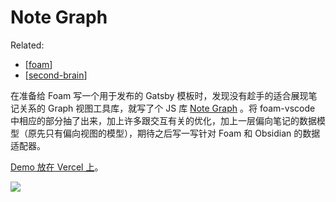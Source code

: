 Note Graph
===

Related:
- [[foam]]
- [[second-brain]]

在准备给 Foam 写一个用于发布的 Gatsby 模板时，发现没有趁手的适合展现笔记关系的 Graph 视图工具库，就写了个 JS 库 [Note Graph](https://github.com/hikerpig/note-graph) 。将 foam-vscode 中相应的部分抽了出来，加上许多跟交互有关的优化，加上一层偏向笔记的数据模型（原先只有偏向视图的模型），期待之后写一写针对 Foam 和 Obsidian 的数据适配器。

[Demo 放在 Vercel 上](http://note-graph.vercel.app/)。

![](https://i.loli.net/2020/12/07/e9iKhFIvqcDOdCz.png)

[//begin]: # "Autogenerated link references for markdown compatibility"
[foam]: ../products/foam "Foam"
[second-brain]: ../misc/second-brain "Second Brain"
[//end]: # "Autogenerated link references"